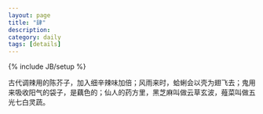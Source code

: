 ```yaml
---
layout: page
title: "肆"
description: 
category: daily
tags: [details]
---
```

{% include JB/setup %}

古代调辣用的陈芥子，加入细辛辣味加倍；风雨来时，蛤蜊会以壳为翅飞去；鬼用来吸收阳气的袋子，是藕色的；仙人的药方里，黑芝麻叫做云草玄波，薤菜叫做五光七白灵蔬。